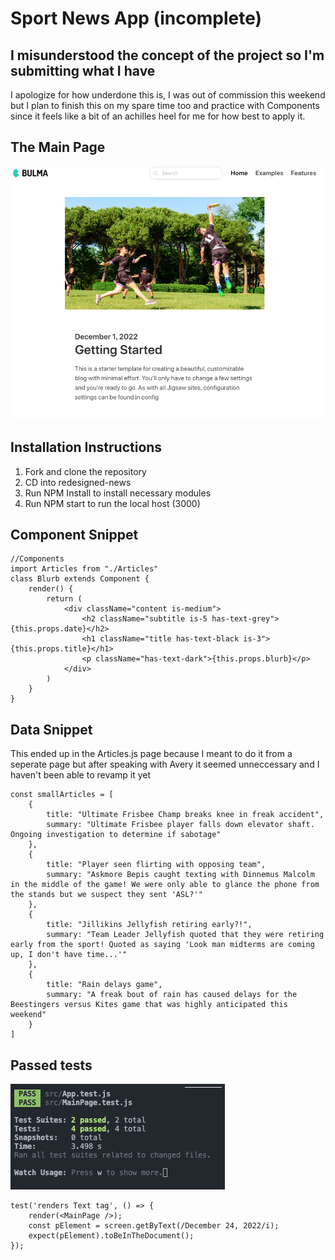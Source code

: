 # Sport News App (incomplete)

## I misunderstood the concept of the project so I'm submitting what I have
I apologize for how underdone this is, I was out of commission this weekend but I plan to finish this on my spare time too and practice with Components since it feels like a bit of an achilles heel for me for how best to apply it. 

## The Main Page
![What the main page should look like](public/images/main-page.png)

## Installation Instructions
1. Fork and clone the repository
2. CD into redesigned-news
3. Run NPM Install to install necessary modules
4. Run NPM start to run the local host (3000)

## Component Snippet
```
//Components
import Articles from "./Articles"
class Blurb extends Component {
    render() {
        return (
            <div className="content is-medium">
                <h2 className="subtitle is-5 has-text-grey">{this.props.date}</h2>
                <h1 className="title has-text-black is-3">{this.props.title}</h1>
                <p className="has-text-dark">{this.props.blurb}</p>
            </div>
        )
    }
}
```

## Data Snippet
This ended up in the Articles.js page because I meant to do it from a seperate page but after speaking with Avery it seemed unneccessary and I haven't been able to revamp it yet
```
const smallArticles = [
    {
        title: "Ultimate Frisbee Champ breaks knee in freak accident",
        summary: "Ultimate Frisbee player falls down elevator shaft. Ongoing investigation to determine if sabotage"
    },
    {
        title: "Player seen flirting with opposing team",
        summary: "Askmore Bepis caught texting with Dinnemus Malcolm in the middle of the game! We were only able to glance the phone from the stands but we suspect they sent 'ASL?'"
    },
    {
        title: "Jillikins Jellyfish retiring early?!",
        summary: "Team Leader Jellyfish quoted that they were retiring early from the sport! Quoted as saying 'Look man midterms are coming up, I don't have time...'"
    },
    {
        title: "Rain delays game",
        summary: "A freak bout of rain has caused delays for the Beestingers versus Kites game that was highly anticipated this weekend"
    }
]
```

## Passed tests
![What few passed tests there are](public/images/passed-tests.png)

```
test('renders Text tag', () => {
    render(<MainPage />);
    const pElement = screen.getByText(/December 24, 2022/i);
    expect(pElement).toBeInTheDocument();
});
```